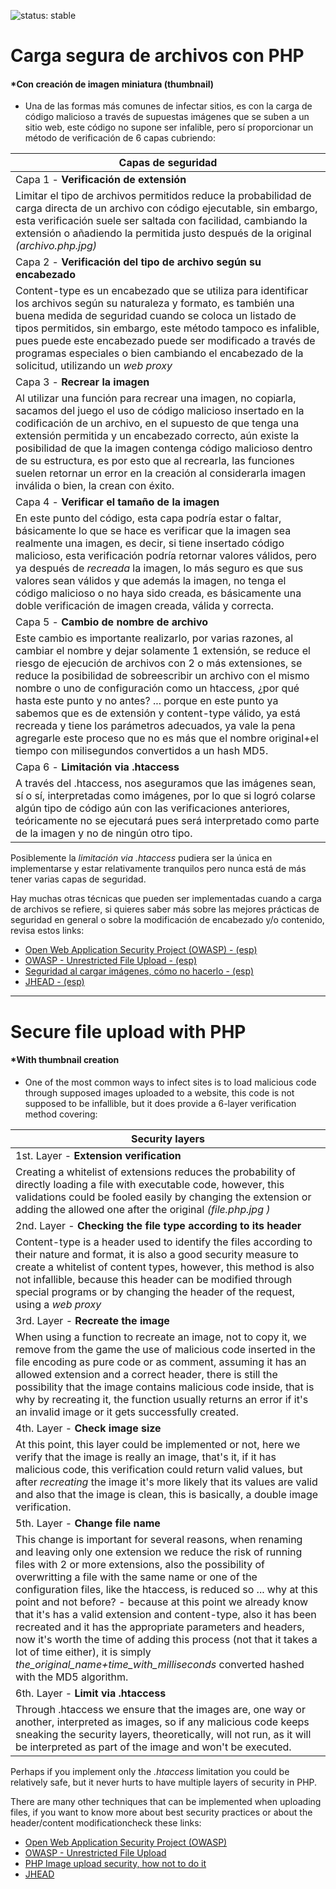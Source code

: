 ![status: stable](https://img.shields.io/badge/Status-stable-green.svg)
# Carga segura de archivos con PHP
#### *Con creación de imagen miniatura (thumbnail)
- Una de las formas más comunes de infectar sitios, es con la carga de código malicioso a través de supuestas imágenes que se suben a un sitio web, este código no supone ser infalible, pero sí proporcionar un método de verificación de 6 capas cubriendo:

| Capas de seguridad
| -------------
|Capa 1 - **Verificación de extensión**
| Limitar el tipo de archivos permitidos reduce la probabilidad de carga directa de un archivo con código ejecutable, sin embargo, esta verificación suele ser saltada con facilidad, cambiando la extensión o añadiendo la permitida justo después de la original *(archivo.php.jpg)*
| Capa 2 - **Verificación del tipo de archivo según su encabezado**
| Content-type es un encabezado que se utiliza para identificar los archivos según su naturaleza y formato, es también una buena medida de seguridad cuando se coloca un listado de tipos permitidos, sin embargo, este método tampoco es infalible, pues puede este encabezado puede ser modificado a través de programas especiales o bien cambiando el encabezado de la solicitud, utilizando un *web proxy*
|Capa 3 - **Recrear la imagen**
|Al utilizar una función para recrear una imagen, no copiarla, sacamos del juego el uso de código malicioso insertado en la codificación de un archivo, en el supuesto de que tenga una extensión permitida y un encabezado correcto, aún existe la posibilidad de que la imagen contenga código malicioso dentro de su estructura, es por esto que al recrearla, las funciones suelen retornar un error en la creación al considerarla imagen inválida o bien, la crean con éxito.
| Capa 4 - **Verificar el tamaño de la imagen**
| En este punto del código, esta capa podría estar o faltar, básicamente lo que se hace es verificar que la imagen sea realmente una imagen, es decir, si tiene insertado código malicioso, esta verificación podría retornar valores válidos, pero ya después de *recreada* la imagen, lo más seguro es que sus valores sean válidos y que además la imagen, no tenga el código malicioso o no haya sido creada, es básicamente una doble verificación de imagen creada, válida y correcta.
| Capa 5 - **Cambio de nombre de archivo**
| Este cambio es importante realizarlo, por varias razones, al cambiar el nombre y dejar solamente 1 extensión, se reduce el riesgo de ejecución de archivos con 2 o más extensiones, se reduce la posibilidad de sobreescribir un archivo con el mismo nombre o uno de configuración como un htaccess, ¿por qué hasta este punto y no antes? ... porque en este punto ya sabemos que es de extensión y content-type válido, ya está recreada y tiene los parámetros adecuados, ya vale la pena agregarle este proceso que no es más que el nombre original+el tiempo con milisegundos convertidos a un hash MD5.
| Capa 6 - **Limitación via .htaccess**
| A través del .htaccess, nos aseguramos que las imágenes sean, sí o sí, interpretadas como imágenes, por lo que si logró colarse algún tipo de código aún con las verificaciones anteriores, teóricamente no se ejecutará pues será interpretado como parte de la imagen y no de ningún otro tipo.

Posiblemente la *limitación via .htaccess* pudiera ser la única en implementarse y estar relativamente tranquilos pero nunca está de más tener varias capas de seguridad.

Hay muchas otras técnicas que pueden ser implementadas cuando a carga de archivos se refiere, si quieres saber más sobre las mejores prácticas de seguridad en general o sobre la modificación de encabezado y/o contenido, revisa estos links:
* [Open Web Application Security Project (OWASP) - (esp)](https://translate.googleusercontent.com/translate_c?act=url&depth=1&hl=en&ie=UTF8&prev=_t&rurl=translate.google.com&sl=en&sp=nmt4&tl=es&u=https://www.owasp.org/index.php/Main_Page&usg=ALkJrhj4yoD9e_SdyVVH9M-vACEFzyCe1Q)
* [OWASP - Unrestricted File Upload - (esp)](https://translate.googleusercontent.com/translate_c?act=url&depth=1&hl=en&ie=UTF8&prev=_t&rurl=translate.google.com&sl=en&sp=nmt4&tl=es&u=https://www.owasp.org/index.php/Unrestricted_File_Upload&usg=ALkJrhjsn1jxN2A0A-AkI76ugIBcNf1hEw)
* [Seguridad al cargar imágenes, cómo no hacerlo - (esp)](https://translate.google.com/translate?sl=en&tl=es&js=y&prev=_t&hl=en&ie=UTF-8&u=http%3A%2F%2Fnullcandy.com%2Fphp-image-upload-security-how-not-to-do-it%2F&edit-text=&act=url)
* [JHEAD - (esp)](https://translate.google.com/translate?hl=en&sl=en&tl=es&u=http%3A%2F%2Fwww.sentex.net%2F~mwandel%2Fjhead%2F)

---

# Secure file upload with PHP
#### *With thumbnail creation
- One of the most common ways to infect sites is to load malicious code through supposed images uploaded to a website, this code is not supposed to be infallible, but it does provide a 6-layer verification method covering:

| Security layers
| -------------
| 1st. Layer - **Extension verification**
| Creating a whitelist of extensions reduces the probability of directly loading a file with executable code, however, this validations could be fooled easily by changing the extension or adding the allowed one after the original *(file.php.jpg )*
| 2nd. Layer - **Checking the file type according to its header**
| Content-type is a header used to identify the files according to their nature and format, it is also a good security measure to create a whitelist of content types, however, this method is also not infallible, because this header can be modified through special programs or by changing the header of the request, using a *web proxy*
| 3rd. Layer - **Recreate the image**
| When using a function to recreate an image, not to copy it, we remove from the game the use of malicious code inserted in the file encoding as pure code or as comment, assuming it has an allowed extension and a correct header, there is still the possibility that the image contains malicious code inside, that is why by recreating it, the function usually returns an error if it's an invalid image or it gets successfully created.
| 4th. Layer - **Check image size**
| At this point, this layer could be implemented or not, here we verify that the image is really an image, that's it, if it has malicious code, this verification could return valid values, but after *recreating* the image it's more likely that its values are valid and also that the image is clean, this is basically, a double image verification.
| 5th. Layer - **Change file name**
| This change is important for several reasons, when renaming and leaving only one extension we reduce the risk of running files with 2 or more extensions, also the possibility of overwritting a file with the same name or one of the configuration files, like the htaccess, is reduced so ... why at this point and not before? - because at this point we already know that it's has a valid extension and content-type, also it has been recreated and it has the appropriate parameters and headers, now it's worth the time of adding this process (not that it takes a lot of time either), it is simply *the_original_name+time_with_milliseconds* converted hashed with the MD5 algorithm.
| 6th. Layer - **Limit via .htaccess**
| Through .htaccess we ensure that the images are, one way or another, interpreted as images, so if any malicious code keeps sneaking the security layers, theoretically, will not run, as it will be interpreted as part of the image and won't be executed.

Perhaps if you implement only the *.htaccess* limitation you could be relatively safe, but it never hurts to have multiple layers of security in PHP.

There are many other techniques that can be implemented when uploading files, if you want to know more about best security practices or about the header/content modificationcheck these links:
* [Open Web Application Security Project (OWASP)](https://www.owasp.org/index.php/Main_Page)
* [OWASP - Unrestricted File Upload](https://www.owasp.org/index.php/Unrestricted_File_Upload)
* [PHP Image upload security, how not to do it](http://nullcandy.com/php-image-upload-security-how-not-to-do-it/)
* [JHEAD](Http://www.sentex.net/~mwandel/jhead/)

